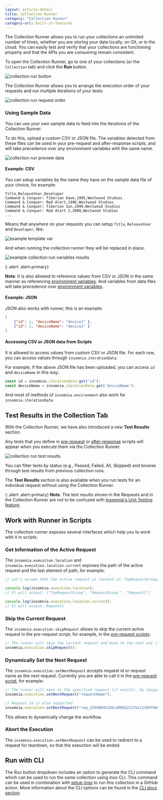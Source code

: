 ```yaml
---
layout: article-detail
title: Collection Runner
category: "Collection Runner"
category-url: built-in-features
---
```


The Collection Runner allows you to run your collections an unlimited number of times, whether you are storing your data locally, on Git, or in the cloud. You can easily test and verify that your collections are functioning properly and that the APIs you are consuming remain consistent.

To open the Collection Runner, go to one of your collections (or the `Collection` tab) and click the **Run** button.

![collection run button](/assets/images/collection-run-button.png)

The Collection Runner allows you to arrange the execution order of your requests and run multiple iterations of your tests:

![collection run request order](/assets/images/collection-run-request-order.png)

### Using Sample Data

You can use your own sample data to feed into the iterations of the Collection Runner.

To do this, upload a custom CSV or JSON file. The variables detected from these files can be used in your pre-request and after-response scripts, and will take precedence over any environment variables with the same name.

![collection run preview data](/assets/images/collection-runner-preview-data.png)

#### Example: CSV

You can setup variables by the name they have on the sample data file of your choice, for example:

```csv
Title,ReleaseYear,Developer
Command & Conquer: Tiberian Dawn,1995,Westwood Studios
Command & Conquer: Red Alert,1996,Westwood Studios
Command & Conquer: Tiberian Sun,1999,Westwood Studios
Command & Conquer: Red Alert 2,2000,Westwood Studios
...
```

Means that anywhere on your requests you can setup `Title`, `ReleaseYear` and `Developer`, like:

![example template var](/assets/images/example-collection-runner-setup-templatevar.png)

And when running the collection runner they will be replaced in place.

![example collection run variables results](/assets/images/example-result-collection-runner-variables.png)

{:.alert .alert-primary}

**Note**: It is also allowed to reference values from CSV or JSON in the same manner as referencing [environment variables](/insomnia/environment-variables/). And variables from data files will take precedence over [environment variables](/insomnia/environment-variables/).


#### Example: JSON

JSON also works with runner, this is an example:
```json
[
    {"id": 1, "deviceName": "device1" },
    {"id": 2, "deviceName": "device2" }
]
```

#### Accessing CSV or JSON data from Scripts

It is allowed to access values from custom CSV or JSON file. For each row, you can access values through `insomnia.iterationData`.

For example, if the above JSON file has been uploaded, you can access `id` and `deviceName` in this way:

```javascript
const id = insomnia.iterationData.get('id');
const deviceName = insomnia.iterationData.get('deviceName');
```

And most of methods of `insomnia.environment` also work for `insomnia.iterationData`.

## Test Results in the Collection Tab

With the Collection Runner, we have also introduced a new **Test Results** section.

Any tests that you define in [pre-request](/insomnia/pre-request-script) or [after-response](/insomnia/after-response-script) scripts will appear when you execute them via the Collection Runner.

![collection run test results](/assets/images/collection-run-test-results.png)

You can filter tests by status (e.g., Passed, Failed, All, Skipped) and browse through test results from previous collection runs.

The **Test Results** section is also available when you run tests for an individual request without using the Collection Runner.

{:.alert .alert-primary}
**Note**: The test results shown in the Requests and in the Collection Runner are not to be confused with [Insomnia's Unit Testing feature](/insomnia/unit-testing).

## Work with Runner in Scripts

The collection runner exposes several interfaces which help you to work with it in scripts.

### Get Information of the Active Request

The `insomnia.execution.location` and `insomnia.execution.location.current` exposes the path of the active request and the last element of path, for example:

```javascript
// Let's assume that the active request is located in: TopRequestGroup/RequestGroup/Request1

console.log(insomnia.execution.location);
// It will output: ["TopRequestGroup", "RequestGroup`", "Request1"]

console.log(insomnia.execution.location.current);
// It will output: Request1
```

### Skip the Current Request
The `insomnia.execution.skipRequest` allows to skip the current active request in the pre-request script, for example, in the [pre-request scripts](/insomnia/pre-request-script):

```javascript
// The runner will skip the current request and move to the next one (if exists)
insomnia.execution.skipRequest();
```

### Dynamically Set the Next Request

The `insomnia.execution.setNextRequest` accepts request id or request name as the next request. Currently you are able to call it in the [pre-request script](/insomnia/pre-request-script), for example:

```javascript
// The runner will move to the specified request (if exists), by skipping some requests
insomnia.execution.setNextRequest("requestName");
```

```javascript
// Request id is also supported
insomnia.execution.setNextRequest("req_23590845293c4005b2127e211369f069");
```
This allows to dynamically change the workflow.

### Abort the Execution

The `insomnia.execution.setNextRequest` can be used to redirect to a request for teardown, so that the exeuction will be ended.

## Run with CLI

The Run button dropdown includes an option to generate the CLI command which can be used to run the same collection using inso CLI. This command can be used in combination with [setup-inso](https://github.com/kong/setup-inso) to run this collection in a GitHub action. More information about the CLI options can be found in the [CLI docs section](/inso-cli/cli-command-reference)
